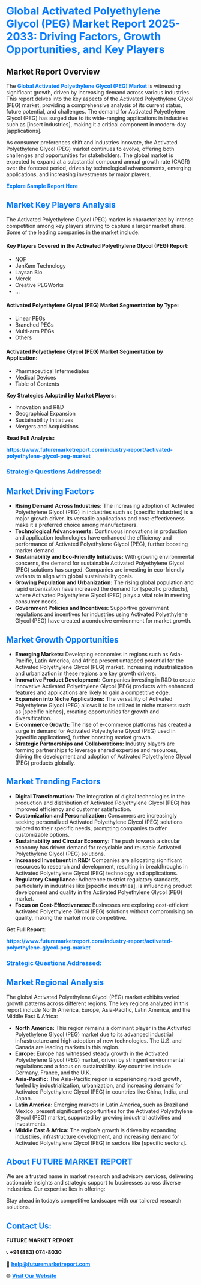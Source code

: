 <h1 style="color: #007BFF;">Global Activated Polyethylene Glycol (PEG) Market Report 2025-2033: Driving Factors, Growth Opportunities, and Key Players</h1>

<section id="overview">
<h2>Market Report Overview</h2>
<p>The <a href="https://www.futuremarketreport.com/industry-report/activated-polyethylene-glycol-peg-market" style="color: #007BFF; text-decoration: none;"><strong>Global Activated Polyethylene Glycol (PEG) Market</strong></a> is witnessing significant growth, driven by increasing demand across various industries. This report delves into the key aspects of the Activated Polyethylene Glycol (PEG) market, providing a comprehensive analysis of its current status, future potential, and challenges. The demand for Activated Polyethylene Glycol (PEG) has surged due to its wide-ranging applications in industries such as [insert industries], making it a critical component in modern-day [applications].</p>
<p>As consumer preferences shift and industries innovate, the Activated Polyethylene Glycol (PEG) market continues to evolve, offering both challenges and opportunities for stakeholders. The global market is expected to expand at a substantial compound annual growth rate (CAGR) over the forecast period, driven by technological advancements, emerging applications, and increasing investments by major players.</p>
</section>

<section id="overview">
<p><a href="https://www.futuremarketreport.com/request-sample/reportId=97072" style="color: #007BFF; text-decoration: none;"><strong>Explore Sample Report Here</strong></a></p>
</section>

<section id="key-players">
<h2 style="color: #007BFF;">Market Key Players Analysis</h2>
<p>The Activated Polyethylene Glycol (PEG) market is characterized by intense competition among key players striving to capture a larger market share. Some of the leading companies in the market include:</p>
<h4>Key Players Covered in the Activated Polyethylene Glycol (PEG) Report:</h4>
<ul><li>NOF</li><li>JenKem Technology</li><li>Laysan Bio</li><li>Merck</li><li>Creative PEGWorks</li><li>...</li></ul>
<h4>Activated Polyethylene Glycol (PEG) Market Segmentation by Type:</h4>
<ul><li>Linear PEGs</li><li>Branched PEGs</li><li>Multi-arm PEGs</li><li>Others</li></ul>

<h4>Activated Polyethylene Glycol (PEG) Market Segmentation by Application:</h4>
<ul><li>Pharmaceutical Intermediates</li><li>Medical Devices</li><li>Table of Contents</li></ul>
<p><strong>Key Strategies Adopted by Market Players:</strong></p>
<ul>
<li>Innovation and R&D</li>
<li>Geographical Expansion</li>
<li>Sustainability Initiatives</li>
<li>Mergers and Acquisitions</li>
</ul>
</section>

<section>
<p><strong>Read Full Analysis: </strong></p><a href="https://www.futuremarketreport.com/industry-report/activated-polyethylene-glycol-peg-market" style="color: #007BFF; text-decoration: none;"><strong>https://www.futuremarketreport.com/industry-report/activated-polyethylene-glycol-peg-market</strong></a>
<h3 style="color: #007BFF;">Strategic Questions Addressed:</h3>
</section>

<section id="driving-factors">
<h2 style="color: #007BFF;">Market Driving Factors</h2>
<ul>
<li><strong>Rising Demand Across Industries:</strong> The increasing adoption of Activated Polyethylene Glycol (PEG) in industries such as [specific industries] is a major growth driver. Its versatile applications and cost-effectiveness make it a preferred choice among manufacturers.</li>
<li><strong>Technological Advancements:</strong> Continuous innovations in production and application technologies have enhanced the efficiency and performance of Activated Polyethylene Glycol (PEG), further boosting market demand.</li>
<li><strong>Sustainability and Eco-Friendly Initiatives:</strong> With growing environmental concerns, the demand for sustainable Activated Polyethylene Glycol (PEG) solutions has surged. Companies are investing in eco-friendly variants to align with global sustainability goals.</li>
<li><strong>Growing Population and Urbanization:</strong> The rising global population and rapid urbanization have increased the demand for [specific products], where Activated Polyethylene Glycol (PEG) plays a vital role in meeting consumer needs.</li>
<li><strong>Government Policies and Incentives:</strong> Supportive government regulations and incentives for industries using Activated Polyethylene Glycol (PEG) have created a conducive environment for market growth.</li>
</ul>
</section>

<section id="growth-opportunities">
<h2 style="color: #007BFF;">Market Growth Opportunities</h2>
<ul>
<li><strong>Emerging Markets:</strong> Developing economies in regions such as Asia-Pacific, Latin America, and Africa present untapped potential for the Activated Polyethylene Glycol (PEG) market. Increasing industrialization and urbanization in these regions are key growth drivers.</li>
<li><strong>Innovative Product Development:</strong> Companies investing in R&D to create innovative Activated Polyethylene Glycol (PEG) products with enhanced features and applications are likely to gain a competitive edge.</li>
<li><strong>Expansion into Niche Applications:</strong> The versatility of Activated Polyethylene Glycol (PEG) allows it to be utilized in niche markets such as [specific niches], creating opportunities for growth and diversification.</li>
<li><strong>E-commerce Growth:</strong> The rise of e-commerce platforms has created a surge in demand for Activated Polyethylene Glycol (PEG) used in [specific applications], further boosting market growth.</li>
<li><strong>Strategic Partnerships and Collaborations:</strong> Industry players are forming partnerships to leverage shared expertise and resources, driving the development and adoption of Activated Polyethylene Glycol (PEG) products globally.</li>
</ul>
</section>

<section id="trending-factors">
<h2 style="color: #007BFF;">Market Trending Factors</h2>
<ul>
<li><strong>Digital Transformation:</strong> The integration of digital technologies in the production and distribution of Activated Polyethylene Glycol (PEG) has improved efficiency and customer satisfaction.</li>
<li><strong>Customization and Personalization:</strong> Consumers are increasingly seeking personalized Activated Polyethylene Glycol (PEG) solutions tailored to their specific needs, prompting companies to offer customizable options.</li>
<li><strong>Sustainability and Circular Economy:</strong> The push towards a circular economy has driven demand for recyclable and reusable Activated Polyethylene Glycol (PEG) solutions.</li>
<li><strong>Increased Investment in R&D:</strong> Companies are allocating significant resources to research and development, resulting in breakthroughs in Activated Polyethylene Glycol (PEG) technology and applications.</li>
<li><strong>Regulatory Compliance:</strong> Adherence to strict regulatory standards, particularly in industries like [specific industries], is influencing product development and quality in the Activated Polyethylene Glycol (PEG) market.</li>
<li><strong>Focus on Cost-Effectiveness:</strong> Businesses are exploring cost-efficient Activated Polyethylene Glycol (PEG) solutions without compromising on quality, making the market more competitive.</li>
</ul>
</section>

<section>
<p><strong>Get Full Report: </strong></p><a href="https://www.futuremarketreport.com/industry-report/activated-polyethylene-glycol-peg-market" style="color: #007BFF; text-decoration: none;"><strong>https://www.futuremarketreport.com/industry-report/activated-polyethylene-glycol-peg-market</strong></a>
<h3 style="color: #007BFF;">Strategic Questions Addressed:</h3>
</section>


<section id="regional-analysis">
<h2 style="color: #007BFF;">Market Regional Analysis</h2>
<p>The global Activated Polyethylene Glycol (PEG) market exhibits varied growth patterns across different regions. The key regions analyzed in this report include North America, Europe, Asia-Pacific, Latin America, and the Middle East & Africa:</p>
<ul>
<li><strong>North America:</strong> This region remains a dominant player in the Activated Polyethylene Glycol (PEG) market due to its advanced industrial infrastructure and high adoption of new technologies. The U.S. and Canada are leading markets in this region.</li>
<li><strong>Europe:</strong> Europe has witnessed steady growth in the Activated Polyethylene Glycol (PEG) market, driven by stringent environmental regulations and a focus on sustainability. Key countries include Germany, France, and the U.K.</li>
<li><strong>Asia-Pacific:</strong> The Asia-Pacific region is experiencing rapid growth, fueled by industrialization, urbanization, and increasing demand for Activated Polyethylene Glycol (PEG) in countries like China, India, and Japan.</li>
<li><strong>Latin America:</strong> Emerging markets in Latin America, such as Brazil and Mexico, present significant opportunities for the Activated Polyethylene Glycol (PEG) market, supported by growing industrial activities and investments.</li>
<li><strong>Middle East & Africa:</strong> The region’s growth is driven by expanding industries, infrastructure development, and increasing demand for Activated Polyethylene Glycol (PEG) in sectors like [specific sectors].</li>
</ul>
</section>

<footer>
<h2 style="color: #007BFF;">About FUTURE MARKET REPORT</h2>
<p>We are a trusted name in market research and advisory services, delivering actionable insights and strategic support to businesses across diverse industries. Our expertise lies in offering:</p>

<p>Stay ahead in today’s competitive landscape with our tailored research solutions.</p>

<h2 style="color: #007BFF;">Contact Us:</h2>
<p><strong>FUTURE MARKET REPORT</strong></p>
<p>📞 <strong>+91 (883) 074-8030</strong></p>
<p>📧 <strong><a href="mailto:help@futuremarketreport.com" style="color: #007BFF;">help@futuremarketreport.com</a></strong></p>
<p>🌐 <strong><a href="https://www.futuremarketreport.com/" style="color: #007BFF;">Visit Our Website</a></strong></p>
</footer>